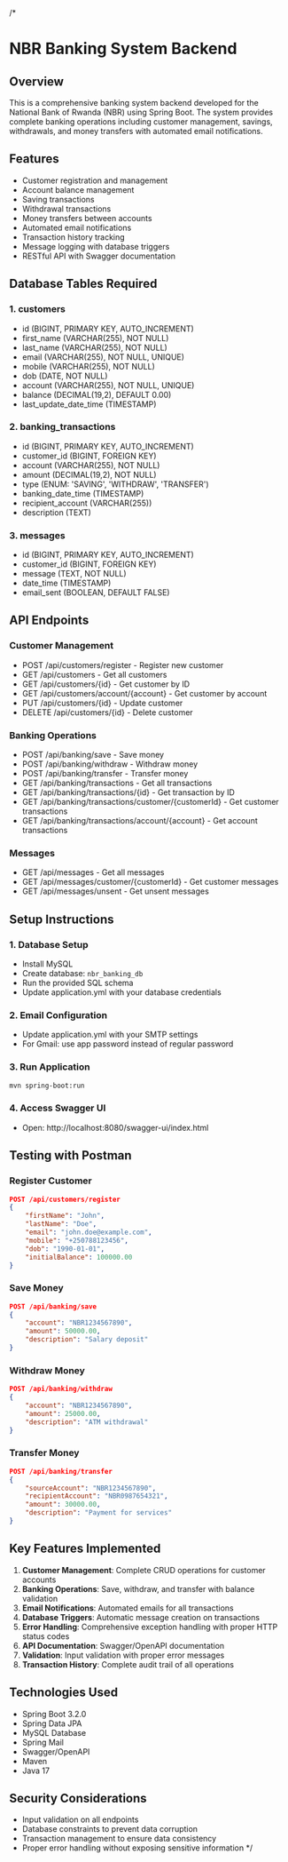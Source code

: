 /*
# NBR Banking System Backend

## Overview
This is a comprehensive banking system backend developed for the National Bank of Rwanda (NBR) using Spring Boot. The system provides complete banking operations including customer management, savings, withdrawals, and money transfers with automated email notifications.

## Features
- Customer registration and management
- Account balance management
- Saving transactions
- Withdrawal transactions
- Money transfers between accounts
- Automated email notifications
- Transaction history tracking
- Message logging with database triggers
- RESTful API with Swagger documentation

## Database Tables Required

### 1. customers
- id (BIGINT, PRIMARY KEY, AUTO_INCREMENT)
- first_name (VARCHAR(255), NOT NULL)
- last_name (VARCHAR(255), NOT NULL)
- email (VARCHAR(255), NOT NULL, UNIQUE)
- mobile (VARCHAR(255), NOT NULL)
- dob (DATE, NOT NULL)
- account (VARCHAR(255), NOT NULL, UNIQUE)
- balance (DECIMAL(19,2), DEFAULT 0.00)
- last_update_date_time (TIMESTAMP)

### 2. banking_transactions
- id (BIGINT, PRIMARY KEY, AUTO_INCREMENT)
- customer_id (BIGINT, FOREIGN KEY)
- account (VARCHAR(255), NOT NULL)
- amount (DECIMAL(19,2), NOT NULL)
- type (ENUM: 'SAVING', 'WITHDRAW', 'TRANSFER')
- banking_date_time (TIMESTAMP)
- recipient_account (VARCHAR(255))
- description (TEXT)

### 3. messages
- id (BIGINT, PRIMARY KEY, AUTO_INCREMENT)
- customer_id (BIGINT, FOREIGN KEY)
- message (TEXT, NOT NULL)
- date_time (TIMESTAMP)
- email_sent (BOOLEAN, DEFAULT FALSE)

## API Endpoints

### Customer Management
- POST /api/customers/register - Register new customer
- GET /api/customers - Get all customers
- GET /api/customers/{id} - Get customer by ID
- GET /api/customers/account/{account} - Get customer by account
- PUT /api/customers/{id} - Update customer
- DELETE /api/customers/{id} - Delete customer

### Banking Operations
- POST /api/banking/save - Save money
- POST /api/banking/withdraw - Withdraw money
- POST /api/banking/transfer - Transfer money
- GET /api/banking/transactions - Get all transactions
- GET /api/banking/transactions/{id} - Get transaction by ID
- GET /api/banking/transactions/customer/{customerId} - Get customer transactions
- GET /api/banking/transactions/account/{account} - Get account transactions

### Messages
- GET /api/messages - Get all messages
- GET /api/messages/customer/{customerId} - Get customer messages
- GET /api/messages/unsent - Get unsent messages

## Setup Instructions

### 1. Database Setup
- Install MySQL
- Create database: `nbr_banking_db`
- Run the provided SQL schema
- Update application.yml with your database credentials

### 2. Email Configuration
- Update application.yml with your SMTP settings
- For Gmail: use app password instead of regular password

### 3. Run Application
```bash
mvn spring-boot:run
```

### 4. Access Swagger UI
- Open: http://localhost:8080/swagger-ui/index.html

## Testing with Postman

### Register Customer
```json
POST /api/customers/register
{
    "firstName": "John",
    "lastName": "Doe",
    "email": "john.doe@example.com",
    "mobile": "+250788123456",
    "dob": "1990-01-01",
    "initialBalance": 100000.00
}
```

### Save Money
```json
POST /api/banking/save
{
    "account": "NBR1234567890",
    "amount": 50000.00,
    "description": "Salary deposit"
}
```

### Withdraw Money
```json
POST /api/banking/withdraw
{
    "account": "NBR1234567890",
    "amount": 25000.00,
    "description": "ATM withdrawal"
}
```

### Transfer Money
```json
POST /api/banking/transfer
{
    "sourceAccount": "NBR1234567890",
    "recipientAccount": "NBR0987654321",
    "amount": 30000.00,
    "description": "Payment for services"
}
```

## Key Features Implemented

1. **Customer Management**: Complete CRUD operations for customer accounts
2. **Banking Operations**: Save, withdraw, and transfer with balance validation
3. **Email Notifications**: Automated emails for all transactions
4. **Database Triggers**: Automatic message creation on transactions
5. **Error Handling**: Comprehensive exception handling with proper HTTP status codes
6. **API Documentation**: Swagger/OpenAPI documentation
7. **Validation**: Input validation with proper error messages
8. **Transaction History**: Complete audit trail of all operations

## Technologies Used
- Spring Boot 3.2.0
- Spring Data JPA
- MySQL Database
- Spring Mail
- Swagger/OpenAPI
- Maven
- Java 17

## Security Considerations
- Input validation on all endpoints
- Database constraints to prevent data corruption
- Transaction management to ensure data consistency
- Proper error handling without exposing sensitive information
  */